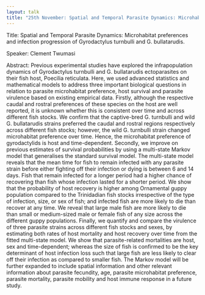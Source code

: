 ```yaml
---
layout: talk
title: "25th November: Spatial and Temporal Parasite Dynamics: Microhabitat preferences and infection progression of Gyrodactylus turnbulli and G. bullatarudis."
---
```



Title: Spatial and Temporal Parasite Dynamics: Microhabitat preferences and infection progression of Gyrodactylus turnbulli and G. bullatarudis.

Speaker: Clement Twumasi

Abstract: Previous experimental studies have explored the infrapopulation dynamics of Gyrodactylus turnbulli and G. bullatarudis ectoparasites on their fish host, Poecilia reticulata. Here, we used advanced statistics and mathematical models to address three important biological questions in relation to parasite microhabitat preference, host survival and parasite virulence based on existing empirical data. Firstly, although the respective caudal and rostral preferences of these species on the host are well reported, it is unknown whether this is consistent over time and across different fish stocks. We confirm that the captive-bred G. turnbulli and wild G. bullatarudis strains preferred the caudal and rostral regions respectively across different fish stocks; however, the wild G. turnbulli strain changed microhabitat preference over time. Hence, the microhabitat preference of gyrodactylids is host and time-dependent. Secondly, we improve on previous estimates of survival probabilities by using a multi-state Markov model that generalises the standard survival model. The multi-state model reveals that the mean time for fish to remain infected with any parasite strain before either fighting off their infection or dying is between 6 and 14 days. Fish that remain infected for a longer period had a higher chance of recovering than fish whose infection lasted for a shorter period. We show that the probability of host recovery is higher among Ornamental guppy population compared to the Trinidadian fish stocks irrespective of the type of infection, size, or sex of fish; and infected fish are more likely to die than recover at any time. We reveal that large male fish are more likely to die than small or medium-sized male or female fish of any size across the different guppy populations. Finally, we quantify and compare the virulence of three parasite strains across different fish stocks and sexes, by estimating both rates of host mortality and host recovery over time from the fitted multi-state model. We show that parasite-related mortalities are host, sex and time-dependent; whereas the size of fish is confirmed to be the key determinant of host infection loss such that large fish are less likely to clear off their infection as compared to smaller fish. The Markov model will be further expanded to include spatial information and other relevant information about parasite fecundity, age, parasite microhabitat preference, parasite mortality, parasite mobility and host immune response in a future study.
